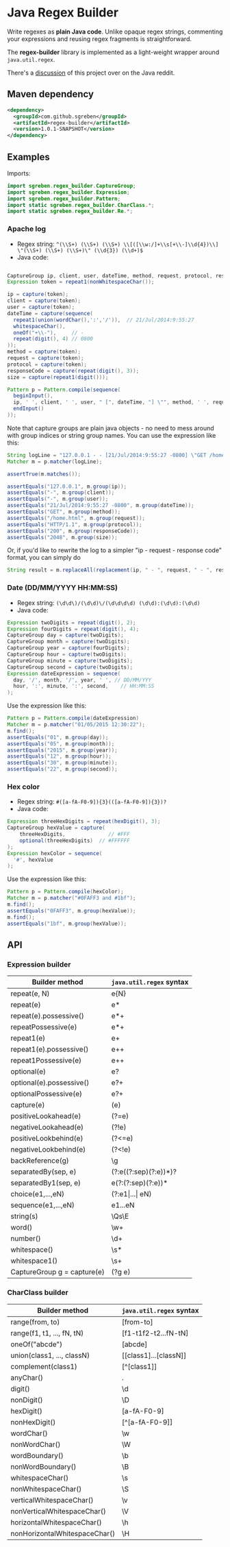 # Java Regex Builder

Write regexes as **plain Java code**. Unlike opaque regex strings, commenting your expressions and reusing regex fragments is straightforward.

The **regex-builder** library is implemented as a light-weight wrapper around `java.util.regex`.     

There's a [discussion](https://www.reddit.com/r/java/comments/4tyk90/github_sgrebenregexbuilder_write_regular/) of this project over on the Java reddit.

## Maven dependency

```xml
<dependency>
  <groupId>com.github.sgreben</groupId>
  <artifactId>regex-builder</artifactId>
  <version>1.0.1-SNAPSHOT</version>
</dependency>
```

## Examples

Imports:
```java
import sgreben.regex_builder.CaptureGroup;
import sgreben.regex_builder.Expression;
import sgreben.regex_builder.Pattern;
import static sgreben.regex_builder.CharClass.*;
import static sgreben.regex_builder.Re.*;
```

### Apache log

- Regex string: `^(\\S+) (\\S+) (\\S+) \\[([\\w:/]+\\s[+\\-]\\d{4})\\] \"(\\S+) (\\S+) (\\S+)\" (\\d{3}) (\\d+)$`
- Java code:
```java

CaptureGroup ip, client, user, dateTime, method, request, protocol, responseCode, size;
Expression token = repeat1(nonWhitespaceChar());

ip = capture(token);
client = capture(token);
user = capture(token);
dateTime = capture(sequence(
  repeat1(union(wordChar(),':','/')),  // 21/Jul/2014:9:55:27
  whitespaceChar(),
  oneOf("+\\-"),     // -
  repeat(digit(), 4) // 0800
));
method = capture(token);
request = capture(token);
protocol = capture(token);
responseCode = capture(repeat(digit(), 3));
size = capture(repeat1(digit()));

Pattern p = Pattern.compile(sequence(
  beginInput(),
  ip, ' ', client, ' ', user, " [", dateTime, "] \"", method, ' ', request, ' ', protocol, "\" ", responseCode, ' ', size,
  endInput()
));
```
Note that capture groups are plain java objects - no need to mess around with group indices or string group names. You can use the expression like this:
```java
String logLine = "127.0.0.1 - - [21/Jul/2014:9:55:27 -0800] \"GET /home.html HTTP/1.1\" 200 2048";
Matcher m = p.matcher(logLine);

assertTrue(m.matches());

assertEquals("127.0.0.1", m.group(ip));
assertEquals("-", m.group(client));
assertEquals("-", m.group(user));
assertEquals("21/Jul/2014:9:55:27 -0800", m.group(dateTime));
assertEquals("GET", m.group(method));
assertEquals("/home.html", m.group(request));
assertEquals("HTTP/1.1", m.group(protocol));
assertEquals("200", m.group(responseCode));
assertEquals("2048", m.group(size));
```

Or, if you'd like to rewrite the log to a simpler "ip - request - response code" format, you can simply do
```java
String result = m.replaceAll(replacement(ip, " - ", request, " - ", responseCode));
```
### Date (DD/MM/YYYY HH:MM:SS)

- Regex string: `(\d\d\)/(\d\d)\/(\d\d\d\d) (\d\d):(\d\d):(\d\d)`
- Java code:
```java
Expression twoDigits = repeat(digit(), 2);
Expression fourDigits = repeat(digit(), 4);
CaptureGroup day = capture(twoDigits);
CaptureGroup month = capture(twoDigits);
CaptureGroup year = capture(fourDigits);
CaptureGroup hour = capture(twoDigits);
CaptureGroup minute = capture(twoDigits);
CaptureGroup second = capture(twoDigits);
Expression dateExpression = sequence(
  day, '/', month, '/', year, ' ', // DD/MM/YYY
  hour, ':', minute, ':', second,    // HH:MM:SS
);
```

Use the expression like this:
```java
Pattern p = Pattern.compile(dateExpression)
Matcher m = p.matcher("01/05/2015 12:30:22");
m.find();
assertEquals("01", m.group(day));
assertEquals("05", m.group(month));
assertEquals("2015", m.group(year));
assertEquals("12", m.group(hour));
assertEquals("30", m.group(minute));
assertEquals("22", m.group(second));
```

### Hex color

- Regex string: `#([a-fA-F0-9]){3}(([a-fA-F0-9]){3})?`
- Java code:
```java
Expression threeHexDigits = repeat(hexDigit(), 3);
CaptureGroup hexValue = capture(
    threeHexDigits,              // #FFF  
    optional(threeHexDigits)  // #FFFFFF
);
Expression hexColor = sequence(
  '#', hexValue
);
```

Use the expression like this:
```java
Pattern p = Pattern.compile(hexColor);
Matcher m = p.matcher("#0FAFF3 and #1bf");
m.find();
assertEquals("0FAFF3", m.group(hexValue));
m.find();
assertEquals("1bf", m.group(hexValue));
```

## API

### Expression builder

| Builder method              | `java.util.regex` syntax |
|-----------------------------|--------------------------|
| repeat(e, N)                | e{N}                     |
| repeat(e)                   | e*                       |
| repeat(e).possessive()      | e*+                      |
| repeatPossessive(e)         | e*+                      |
| repeat1(e)                  | e+                       |
| repeat1(e).possessive()     | e++                      |
| repeat1Possessive(e)        | e++                      |
| optional(e)                 | e?                       |
| optional(e).possessive()    | e?+                      |
| optionalPossessive(e)       | e?+                      |
| capture(e)                  | (e)                      |
| positiveLookahead(e)        | (?=e)                    |
| negativeLookahead(e)        | (?!e)                    |
| positiveLookbehind(e)       | (?<=e)                   |
| negativeLookbehind(e)       | (?<!e)                   |
| backReference(g)            | \g                       |
| separatedBy(sep, e)         | (?:e((?:sep)(?:e))*)?    |
| separatedBy1(sep, e)        | e(?:(?:sep)(?:e))*       |
| choice(e1,...,eN)           | (?:e1\|...\| eN)         |
| sequence(e1,...,eN)         | e1...eN                  |
| string(s)                   | \Qs\E                    |
| word()                      | \w+                      |
| number()                    | \d+                      |
| whitespace()                | \s*                      |
| whitespace1()               | \s+                      |
| CaptureGroup g = capture(e) | (?g e)                   |

### CharClass builder

| Builder method                        | `java.util.regex` syntax |
|---------------------------------------|--------------------------|
| range(from, to)             | [from-to]                |
| range(f1, t1, ..., fN, tN)  | [f1-t1f2-t2...fN-tN]     |
| oneOf("abcde")              | [abcde]                  |
| union(class1, ..., classN)  | [[class1]...[classN]]    |
| complement(class1)          | [\^[class1]]              |
| anyChar()                   | .                        |
| digit()                     | \d                       |
| nonDigit()                  | \D                       |
| hexDigit()                  | [a-fA-F0-9]              |
| nonHexDigit()               | [\^[a-fA-F0-9]]           |
| wordChar()                  | \w                       |
| nonWordChar()               | \W                       |
| wordBoundary()              | \b                       |
| nonWordBoundary()           | \B                       |
| whitespaceChar()            | \s                       |
| nonWhitespaceChar()         | \S                       |
| verticalWhitespaceChar()    | \v                       |
| nonVerticalWhitespaceChar() | \V                       |
| horizontalWhitespaceChar()  | \h                       |
| nonHorizontalWhitespaceChar()| \H                      |

